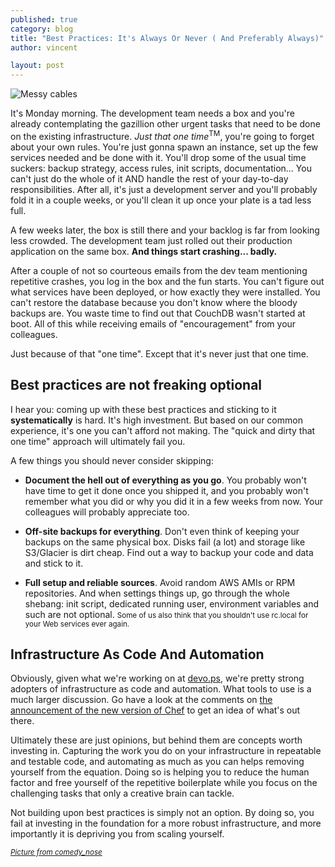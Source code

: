 ```yaml
---
published: true
category: blog
title: "Best Practices: It's Always Or Never ( And Preferably Always)"
author: vincent

layout: post
---
```


![Messy cables](http://farm3.staticflickr.com/2584/4103140420_b98ee1ac62_z.jpg)

It's Monday morning. The development team needs a box and you're already contemplating the gazillion other urgent tasks that need to be done on the existing infrastructure. *Just that one time*<sup>TM</sup>, you're going to forget about your own rules. You're just gonna spawn an instance, set up the few services needed and be done with it. You'll drop some of the usual time suckers: backup strategy, access rules, init scripts, documentation... You can't just do the whole of it AND handle the rest of your day-to-day responsibilities. After all, it's just a development server and you'll probably fold it in a couple weeks, or you'll clean it up once your plate is a tad less full.

A few weeks later, the box is still there and your backlog is far from looking less crowded. The development team just rolled out their production application on the same box. **And things start crashing... badly.**

After a couple of not so courteous emails from the dev team mentioning repetitive crashes, you log in the box and the fun starts. You can't figure out what services have been deployed, or how exactly they were installed. You can't restore the database because you don't know where the bloody backups are. You waste time to find out that CouchDB wasn't started at boot. All of this while receiving emails of "encouragement" from your colleagues.

Just because of that "one time". Except that it's never just that one time. 

## Best practices are not freaking optional

I hear you: coming up with these best practices and sticking to it **systematically** is hard. It's high investment. But based on our common experience, it's one you can't afford not making. The "quick and dirty that one time" approach will ultimately fail you.

A few things you should never consider skipping:

- **Document the hell out of everything as you go**. You probably won't have time to get it done once you shipped it, and you probably won't remember what you did or why you did it in a few weeks from now. Your colleagues will probably appreciate too.

- **Off-site backups for everything**. Don't even think of keeping your backups on the same physical box. Disks fail (a lot) and storage like S3/Glacier is dirt cheap. Find out a way to backup your code and data and stick to it.

- **Full setup and reliable sources**. Avoid random AWS AMIs or RPM repositories. And when settings things up, go through the whole shebang: init script, dedicated running user, environment variables and such are not optional. <small>Some of us also think that you shouldn't use rc.local for your Web services ever again.</small>

## Infrastructure As Code And Automation

Obviously, given what we're working on at [devo.ps](http://devo.ps), we're pretty strong adopters of infrastructure as code and automation. What tools to use is a much larger discussion. Go have a look at the comments on [the announcement of the new version of Chef](http://news.ycombinator.com/item?id=5197389) to get an idea of what's out there.

Ultimately these are just opinions, but behind them are concepts worth investing in. Capturing the work you do on your infrastructure in repeatable and testable code, and automating as much as you can helps removing yourself from the equation. Doing so is helping you to reduce the human factor and free yourself of the repetitive boilerplate while you focus on the challenging tasks that only a creative brain can tackle.

Not building upon best practices is simply not an option. By doing so, you fail at investing in the foundation for a more robust infrastructure, and more importantly it is depriving you from scaling yourself.

*[<small>Picture from comedy_nose</small>](http://www.flickr.com/photos/comedynose/4103140420/)*